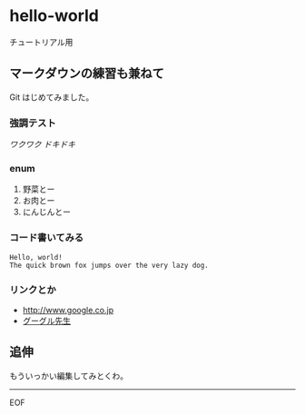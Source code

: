 # hello-world
チュートリアル用

## マークダウンの練習も兼ねて
Git はじめてみました。

### 強調テスト
*ワクワク* _ドキドキ_

### enum
1. 野菜とー
2. お肉とー
3. にんじんとー

### コード書いてみる
    Hello, world!
    The quick brown fox jumps over the very lazy dog.

### リンクとか
* <http://www.google.co.jp>
* [グーグル先生](http://www.google.co.jp "リンクの説明やで")

## 追伸
もういっかい編集してみとくわ。

---
EOF

